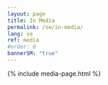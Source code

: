 ```yaml
---
layout: page
title: In Media
permalink: /se/in-media/
lang: se
ref: media
#order: 0
bannerSM: "true"
---
```


{% include media-page.html %}


